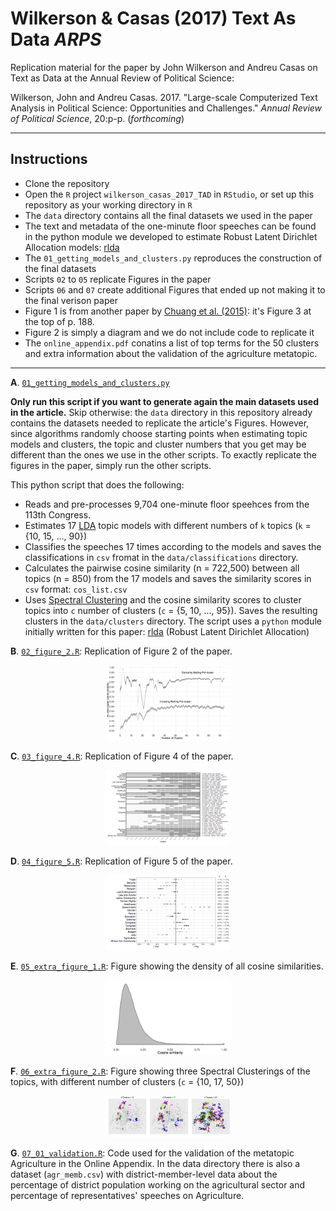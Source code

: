 # Wilkerson & Casas (2017) Text As Data *ARPS*
Replication material for the paper by John Wilkerson and Andreu Casas on Text as Data at the Annual Review of Political Science:

Wilkerson, John and Andreu Casas. 2017. "Large-scale Computerized Text Analysis in Political Science: Opportunities and Challenges." *Annual Review of Political Science*, 20:p-p. (*forthcoming*)

---

## Instructions

- Clone the repository
- Open the `R` project `wilkerson_casas_2017_TAD` in `RStudio`, or set up this repository as your working directory in `R`
- The `data` directory contains all the final datasets we used in the paper
- The text and metadata of the one-minute floor speeches can be found in the python module we developed to estimate Robust Latent Dirichlet Allocation models: [rlda](https://github.com/CasAndreu/rlda)
- The `01_getting_models_and_clusters.py` reproduces the construction of the final datasets
- Scripts `02` to `05` replicate Figures in the paper
- Scripts `06` and `07` create additional Figures that ended up not making it to the final verison paper
- Figure 1 is from another paper by [Chuang et al. (2015)](http://www.aclweb.org/anthology/N15-1018): it's Figure 3 at the top of p. 188.
- Figure 2 is simply a diagram and we do not include code to replicate it
- The `online_appendix.pdf` conatins a list of top terms for the 50 clusters and extra information about the validation of the agriculture metatopic.

---


**A**. [`01_getting_models_and_clusters.py`](https://github.com/CasAndreu/wilkerson_casas_2017_TAD/blob/master/01_getting_models_and_clusters.py)

**Only run this script if you want to generate again the main datasets used in the article.** Skip otherwise: the `data` directory in this repository already contains the datasets needed to replicate the article's Figures. However, since algorithms randomly choose starting points when estimating topic models and clusters, the topic and cluster numbers that you get may be different than the ones we use in the other scripts. To exactly replicate the figures in the paper, simply run the other scripts.

This python script that does the following:
  - Reads and pre-processes 9,704 one-minute floor speehces from the 113th Congress.
  - Estimates 17 [LDA](https://pypi.python.org/pypi/lda) topic models with different numbers of `k` topics (`k` = {10, 15, ..., 90}) 
  - Classifies the speeches 17 times according to the models and saves the classifications in `csv` fromat in the `data/classifications` directory.
  - Calculates the pairwise cosine similarity (n = 722,500) between all topics (n = 850) from the 17 models and saves the similarity scores in `csv` format: `cos_list.csv`
  - Uses [Spectral Clustering](http://scikit-learn.org/stable/modules/clustering.html#spectral-clustering) and the cosine similarity scores to cluster topics into `c` number of clusters (`c` = {5, 10, ..., 95}). Saves the resulting clusters in the `data/clusters` directory.
  The script uses a `python` module initially written for this paper: [rlda](https://github.com/CasAndreu/rlda) (Robust Latent Dirichlet Allocation)
  
**B**. [`02_figure_2.R`](https://github.com/CasAndreu/wilkerson_casas_2017_TAD/blob/master/02_figure_2.R): Replication of Figure 2 of the paper.
<p align="center">
  <img src="images/intra_including_excluding.png" style="width: 200px;"/>
</p>

**C**. [`03_figure_4.R`](https://github.com/CasAndreu/wilkerson_casas_2017_TAD/blob/master/03_figure_4.R): Replication of Figure 4 of the paper.
<p align="center">
  <img src="images/clusters_issues_topics2.png" style="width: 200px;"/>
</p>

**D**. [`04_figure_5.R`](https://github.com/CasAndreu/wilkerson_casas_2017_TAD/blob/master/04_figure_5.R): Replication of Figure 5 of the paper.
<p align="center">
  <img src="images/issues_results2.png" style="width: 200px;"/>
</p>


**E**. [`05_extra_figure_1.R`](https://github.com/CasAndreu/wilkerson_casas_2017_TAD/blob/master/05_extra_figure_1.R): Figure showing the density of all cosine similarities.
<p align="center">
  <img src="images/intra_density_final.png" style="width: 200px;"/>
</p>

**F**. [`06_extra_figure_2.R`](https://github.com/CasAndreu/wilkerson_casas_2017_TAD/blob/master/06_extra_figure_2.R): Figure showing three Spectral Clusterings of the topics, with different number of clusters (`c` = {10, 17, 50})
<p align="center">
  <img src="images/three_clustering.png" style="width: 200px;"/>
</p>

**G**. [`07_01_validation.R`](https://github.com/CasAndreu/wilkerson_casas_2017_TAD/blob/master/07_01_validation.R): Code used for the validation of the metatopic Agriculture in the Online Appendix. In the data directory there is also a dataset (`agr_memb.csv`) with district-member-level data about the percentage of district population working on the agricultural sector and percentage of representatives' speeches on Agriculture. 
